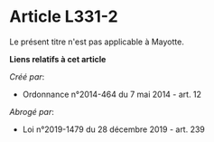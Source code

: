 # Article L331-2

Le présent titre n'est pas applicable à Mayotte.

**Liens relatifs à cet article**

_Créé par_:

  - Ordonnance n°2014-464 du 7 mai 2014 - art. 12

_Abrogé par_:

  - Loi n°2019-1479 du 28 décembre 2019 - art. 239
